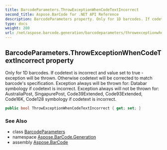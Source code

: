 ```yaml
---
title: BarcodeParameters.ThrowExceptionWhenCodeTextIncorrect
second_title: Aspose.BarCode for .NET API Reference
description: BarcodeParameters property. Only for 1D barcodes. If codetext is incorrect and value set to true  exception will be thrown. Otherwise codetext will be corrected to match barcodes specification. Exception always will be thrown for Databar symbology if codetext is incorrect. Exception always will not be thrown for AustraliaPost SingapurePost Code39Extended Code93Extended Code16K Code128 symbology if codetext is incorrect
type: docs
weight: 280
url: /net/aspose.barcode.generation/barcodeparameters/throwexceptionwhencodetextincorrect/
---
```

## BarcodeParameters.ThrowExceptionWhenCodeTextIncorrect property

Only for 1D barcodes. If codetext is incorrect and value set to true - exception will be thrown. Otherwise codetext will be corrected to match barcode's specification. Exception always will be thrown for: Databar symbology if codetext is incorrect. Exception always will not be thrown for: AustraliaPost, SingapurePost, Code39Extended, Code93Extended, Code16K, Code128 symbology if codetext is incorrect.

```csharp
public bool ThrowExceptionWhenCodeTextIncorrect { get; set; }
```

### See Also

* class [BarcodeParameters](../)
* namespace [Aspose.BarCode.Generation](../../barcodeparameters/)
* assembly [Aspose.BarCode](../../../)


